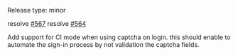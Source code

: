Release type: minor

resolve [#567](https://github.com/nrbnlulu/strawberry-django-auth/issues/567)
resolve [#564](https://github.com/nrbnlulu/strawberry-django-auth/issues/564)

Add support for CI mode when using captcha on login.
this should enable to automate the sign-in process by not validation the captcha fields.
